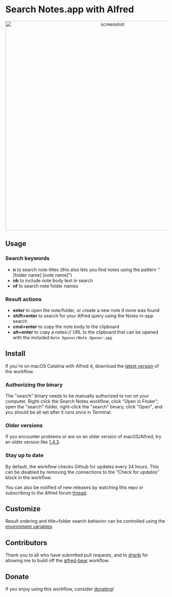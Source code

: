 # Search Notes.app with Alfred

<p align="center">
  <img src="https://user-images.githubusercontent.com/2719004/71554521-5c635800-2a31-11ea-97db-1b7c41aaf408.png" width="654" title="screenshot">
</p>

## Usage

### Search keywords

*   **n** to search note titles (this also lets you find notes using the pattern "[folder name] [note name]")
*   **nb** to include note body text in search
*   **nf** to search note folder names

### Result actions

*   **enter** to open the note/folder, or create a new note if none was found
*   **shift+enter** to search for your Alfred query using the Notes in-app search
*   **cmd+enter** to copy the note body to the clipboard
*   **alt+enter** to copy a notes:// URL to the clipboard that can be opened with the included `Note Opener/Note Opener.app`

## Install

If you're on macOS Catalina with Alfred 4, download the [latest version](https://github.com/sballin/alfred-search-notes-app/releases/latest/download/Search.Notes.alfredworkflow) of the workflow.

### Authorizing the binary

The "search" binary needs to be manually authorized to run on your computer. Right-click the Search Notes workflow, click "Open in Finder", open the "search" folder, right-click the "search" binary, click "Open", and you should be all set after it runs once in Terminal.

### Older versions

If you encounter problems or are on an older version of macOS/Alfred, try an older version like [1.4.3](https://github.com/sballin/alfred-search-notes-app/releases/tag/1.4.3).

### Stay up to date

By default, the workflow checks Github for updates every 24 hours. This can be disabled by removing the connections to the "Check for updates" block in the workflow.

You can also be notified of new releases by watching this repo or subscribing to the Alfred forum [thread](https://www.alfredforum.com/topic/11716-search-appleicloud-notes/).

## Customize

Result ordering and title+folder search behavior can be controlled using the [environment variables](https://www.alfredapp.com/help/workflows/advanced/variables/#environment).

## Contributors

Thank you to all who have submitted pull requests, and to [drgrib](https://github.com/drgrib) for allowing me to build off the [alfred-bear](https://github.com/drgrib/alfred-bear) workflow.

## Donate

If you enjoy using this workflow, consider [donating](http://paypal.me/sbballin)!
